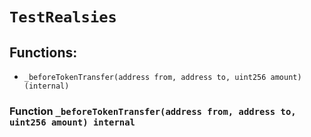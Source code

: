 # `TestRealsies`

## Functions:

- `_beforeTokenTransfer(address from, address to, uint256 amount) (internal)`

### Function `_beforeTokenTransfer(address from, address to, uint256 amount) internal`
